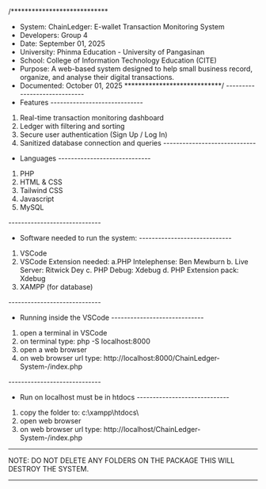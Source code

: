 /****************************
* System: ChainLedger: E-wallet Transaction Monitoring System 
* Developers: Group 4
* Date: September 01, 2025
* University: Phinma Education - University of Pangasinan
* School: College of Information Technology Education (CITE)
* Purpose: A web-based system designed to help small business record, organize, and analyse their digital transactions.
* Documented: October 01, 2025
****************************/
*-----------------------------*
* Features
*-----------------------------*
1. Real-time transaction monitoring dashboard
2. Ledger with filtering and sorting
3. Secure user authentication (Sign Up / Log In)
4. Sanitized database connection and queries 
*-----------------------------*
* Languages
*-----------------------------*
1. PHP
2. HTML & CSS 
3. Tailwind CSS
4. Javascript
5. MySQL

*-----------------------------*
* Software needed to run the system:
*-----------------------------*
1. VSCode 
2. VSCode Extension needed: 
    a.PHP Intelephense: Ben Mewburn
    b. Live Server: Ritwick Dey
    c. PHP Debug: Xdebug
    d. PHP Extension pack: Xdebug
3. XAMPP (for database)

*-----------------------------*
* Running inside the VSCode
*-----------------------------*
1. open a terminal in VSCode
2. on terminal type: php -S localhost:8000
3. open a web browser
4. on web browser url type: http://localhost:8000/ChainLedger-System-/index.php

*-----------------------------*
* Run on localhost must be in htdocs
*-----------------------------*
1. copy the folder to: c:\xampp\htdocs\
2. open web browser
2. on web browser url type: http://localhost/ChainLedger-System-/index.php

*******************************************************************************
NOTE: DO NOT DELETE ANY FOLDERS ON THE PACKAGE THIS WILL DESTROY THE SYSTEM.

*******************************************************************************
